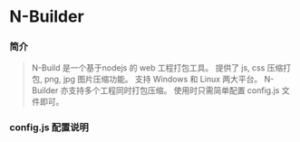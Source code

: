 N-Builder
============

### 简介

>    N-Build 是一个基于nodejs 的 web 工程打包工具。
>    提供了 js, css 压缩打包, png, jpg 图片压缩功能。
>    支持 Windows 和 Linux 两大平台。
>    N-Builder 亦支持多个工程同时打包压缩。
>    使用时只需简单配置 config.js 文件即可。

### config.js 配置说明


